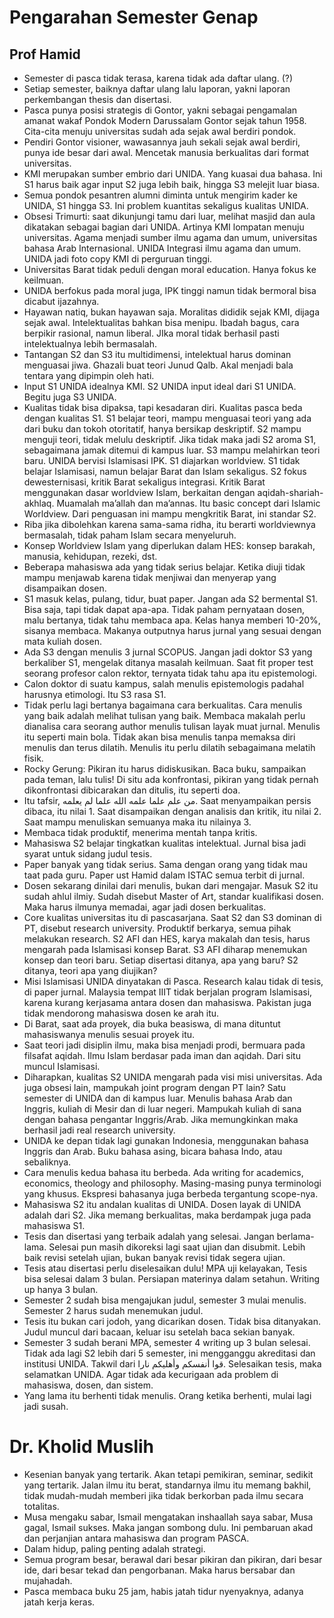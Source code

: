 # Pengarahan Semester Genap
## Prof Hamid
- Semester di pasca tidak terasa, karena tidak ada daftar ulang. (?)
- Setiap semester, baiknya daftar ulang lalu laporan, yakni laporan perkembangan thesis dan disertasi.
- Pasca punya posisi strategis di Gontor, yakni sebagai pengamalan amanat wakaf Pondok Modern Darussalam Gontor sejak tahun 1958. Cita-cita menuju universitas sudah ada sejak awal berdiri pondok.
- Pendiri Gontor visioner, wawasannya jauh sekali sejak awal berdiri, punya ide besar dari awal. Mencetak manusia berkualitas dari format universitas.
- KMI merupakan sumber embrio dari UNIDA. Yang kuasai dua bahasa. Ini S1 harus baik agar input S2 juga lebih baik, hingga S3 melejit luar biasa.
- Semua pondok pesantren alumni diminta untuk mengirim kader ke UNIDA, S1 hingga S3. Ini problem kuantitas sekaligus kualitas UNIDA.
- Obsesi Trimurti: saat dikunjungi tamu dari luar, melihat masjid dan aula dikatakan sebagai bagian dari UNIDA. Artinya KMI lompatan menuju universitas. Agama menjadi sumber ilmu agama dan umum, universitas bahasa Arab Internasional. UNIDA Integrasi ilmu agama dan umum. UNIDA jadi foto copy KMI di perguruan tinggi. 
- Universitas Barat tidak peduli dengan moral education. Hanya fokus ke keilmuan.
- UNIDA berfokus pada moral juga, IPK tinggi namun tidak bermoral bisa dicabut ijazahnya. 
- Hayawan natiq, bukan hayawan saja. Moralitas dididik sejak KMI, dijaga sejak awal. Intelektualitas bahkan bisa menipu. Ibadah bagus, cara berpikir rasional, namun liberal. JIka moral tidak berhasil pasti intelektualnya lebih bermasalah.
- Tantangan S2 dan S3 itu multidimensi, intelektual harus dominan menguasai jiwa. Ghazali buat teori Junud Qalb. Akal menjadi bala tentara yang dipimpin oleh hati. 
- Input S1 UNIDA idealnya KMI. S2 UNIDA input ideal dari S1 UNIDA. Begitu juga S3 UNIDA.
- Kualitas tidak bisa dipaksa, tapi kesadaran diri. Kualitas pasca beda dengan kualitas S1. S1 belajar teori, mampu menguasai teori yang ada dari buku dan tokoh otoritatif, hanya bersikap deskriptif. S2 mampu menguji teori, tidak melulu deskriptif. Jika tidak maka jadi S2 aroma S1, sebagaimana jamak ditemui di kampus luar. S3 mampu melahirkan teori baru. UNIDA bervisi Islamisasi IPK. S1 diajarkan worldview. S1 tidak belajar Islamisasi, namun belajar Barat dan Islam sekaligus. S2 fokus dewesternisasi, kritik Barat sekaligus integrasi. Kritik Barat menggunakan dasar worldview Islam, berkaitan dengan aqidah-shariah-akhlaq. Muamalah ma’allah dan ma’annas. Itu basic concept dari Islamic Worldview. Dari penguasan ini mampu mengkritik Barat, ini standar S2.
- Riba jika dibolehkan karena sama-sama ridha, itu berarti worldviewnya bermasalah, tidak paham Islam secara menyeluruh.
- Konsep Worldview Islam yang diperlukan dalam HES: konsep barakah, manusia, kehidupan, rezeki, dst.
- Beberapa mahasiswa ada yang tidak serius belajar. Ketika diuji tidak mampu menjawab karena tidak menjiwai dan menyerap yang disampaikan dosen. 
- S1 masuk kelas, pulang, tidur, buat paper. Jangan ada S2 bermental S1. Bisa saja, tapi tidak dapat apa-apa. Tidak paham pernyataan dosen, malu bertanya, tidak tahu membaca apa. Kelas hanya memberi 10-20%, sisanya membaca. Makanya outputnya harus jurnal yang sesuai dengan mata kuliah dosen.
- Ada S3 dengan menulis 3 jurnal SCOPUS. Jangan jadi doktor S3 yang berkaliber S1, mengelak ditanya masalah keilmuan. Saat fit proper test seorang profesor calon rektor, ternyata tidak tahu apa itu epistemologi.
- Calon doktor di suatu kampus, salah menulis  epistemologis padahal harusnya etimologi. Itu S3 rasa S1. 
- Tidak perlu lagi bertanya bagaimana cara berkualitas. Cara menulis yang baik adalah melihat tulisan yang baik. Membaca makalah perlu dianalisa cara seorang author menulis tulisan layak muat jurnal. Menulis itu seperti main bola. Tidak akan bisa menulis tanpa memaksa diri menulis dan terus dilatih. Menulis itu perlu dilatih sebagaimana melatih fisik.
- Rocky Gerung: Pikiran itu harus didiskusikan. Baca buku, sampaikan pada teman, lalu tulis! Di situ ada konfrontasi, pikiran yang tidak pernah dikonfrontasi dibicarakan dan ditulis, itu seperti doa.
- Itu tafsir, من علم علما علمه الله علما لم يعلمه. Saat menyampaikan persis dibaca, itu nilai 1. Saat disampaikan dengan analisis dan kritik, itu nilai 2. Saat mampu menuliskan semuanya maka itu nilainya 3. 
- Membaca tidak produktif, menerima mentah tanpa kritis.
- Mahasiswa S2 belajar tingkatkan kualitas intelektual. Jurnal bisa jadi syarat untuk sidang judul tesis.
- Paper banyak yang tidak serius. Sama dengan orang yang tidak mau taat pada guru. Paper ust Hamid dalam ISTAC semua terbit di jurnal. 
- Dosen sekarang dinilai dari menulis, bukan dari mengajar. Masuk S2 itu sudah ahlul ilmiy. Sudah disebut Master of Art, standar kualifikasi dosen. Maka harus ilmunya memadai, agar jadi dosen berkualitas. 
- Core kualitas universitas itu di pascasarjana. Saat S2 dan S3 dominan di PT, disebut research university. Produktif berkarya, semua pihak melakukan research. S2 AFI dan HES, karya makalah dan tesis, harus mengarah pada Islamisasi konsep Barat. S3 AFI diharap menemukan konsep dan teori baru. Setiap disertasi ditanya, apa yang baru? S2 ditanya, teori apa yang diujikan? 
- Misi Islamisasi UNIDA dinyatakan di Pasca. Research kalau tidak di tesis, di paper jurnal. Malaysia tempat IIIT tidak berjalan program Islamisasi, karena kurang kerjasama antara dosen dan mahasiswa. Pakistan juga tidak mendorong mahasiswa dosen ke arah itu. 
- Di Barat, saat ada proyek, dia buka beasiswa, di mana dituntut mahasiswanya menulis sesuai proyek itu. 
- Saat teori jadi disiplin ilmu, maka bisa menjadi prodi, bermuara pada filsafat aqidah. Ilmu Islam berdasar pada iman dan aqidah. Dari situ muncul Islamisasi.
- Diharapkan, kualitas S2 UNIDA mengarah pada visi misi universitas. Ada juga obsesi lain, mampukah joint program dengan PT lain? Satu semester di UNIDA dan di kampus luar. Menulis bahasa Arab dan Inggris, kuliah di Mesir dan di luar negeri. Mampukah kuliah di sana dengan bahasa pengantar Inggris/Arab. Jika memungkinkan maka berhasil jadi real research university. 
- UNIDA ke depan tidak lagi gunakan Indonesia, menggunakan bahasa Inggris dan Arab. Buku bahasa asing, bicara bahasa Indo, atau sebaliknya. 
- Cara menulis kedua bahasa itu berbeda. Ada writing for academics, economics, theology and philosophy. Masing-masing punya terminologi yang khusus. Ekspresi bahasanya juga berbeda tergantung scope-nya. 
- Mahasiswa S2 itu andalan kualitas di UNIDA. Dosen layak di UNIDA adalah dari S2. Jika memang berkualitas, maka berdampak juga pada mahasiswa S1.
- Tesis dan disertasi yang terbaik adalah yang selesai. Jangan berlama-lama. Selesai pun masih dikoreksi lagi saat ujian dan disubmit. Lebih baik revisi setelah ujian, bukan banyak revisi tidak segera ujian. 
- Tesis atau disertasi perlu diselesaikan dulu! MPA uji kelayakan, Tesis bisa selesai dalam 3 bulan. Persiapan materinya dalam setahun. Writing up hanya 3 bulan. 
- Semester 2 sudah bisa mengajukan judul, semester 3 mulai menulis. Semester 2 harus sudah menemukan judul.
- Tesis itu bukan cari jodoh, yang dicarikan dosen. Tidak bisa ditanyakan. Judul muncul dari bacaan, keluar isu setelah baca sekian banyak.
- Semester 3 sudah berani MPA, semester 4 writing up 3 bulan selesai. Tidak ada lagi S2 lebih dari 5 semester, ini mengganggu akreditasi dan institusi UNIDA. Takwil dari قوا أنفسكم وأهليكم نارا. Selesaikan tesis, maka selamatkan UNIDA. Agar tidak ada kecurigaan ada problem di mahasiswa, dosen, dan sistem.
- Yang lama itu berhenti tidak menulis. Orang ketika berhenti, mulai lagi jadi susah.
  
# Dr. Kholid Muslih
- Kesenian banyak yang tertarik. Akan tetapi pemikiran, seminar, sedikit yang tertarik. Jalan ilmu itu berat, standarnya ilmu itu memang bakhil, tidak mudah-mudah memberi jika tidak berkorban pada ilmu secara totalitas.
- Musa mengaku sabar, Ismail mengatakan inshaallah saya sabar, Musa gagal, Ismail sukses. Maka jangan sombong dulu. Ini pembaruan akad dan perjanjian antara mahasiswa dan program PASCA.
- Dalam hidup, paling penting adalah strategi.
- Semua program besar, berawal dari besar pikiran dan pikiran, dari besar ide, dari besar tekad dan pengorbanan. Maka harus bersabar dan mujahadah.
- Pasca membaca buku 25 jam, habis jatah tidur nyenyaknya, adanya jatah kerja keras.